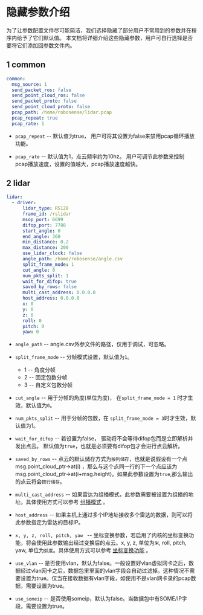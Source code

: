 # 隐藏参数介绍

为了让参数配置文件尽可能简洁，我们选择隐藏了部分用户不常用到的参数并在程序内给予了它们默认值。 本文档将详细介绍这些隐藏参数，用户可自行选择是否要将它们添加回参数文件内。

## 1 common

```yaml
common:
  msg_source: 1                                         
  send_packet_ros: false                                
  send_point_cloud_ros: false                           
  send_packet_proto: false                              
  send_point_cloud_proto: false                         
  pcap_path: /home/robosense/lidar.pcap                 
  pcap_repeat: true									    
  pcap_rate: 1  											
```

- ```pcap_repeat``` -- 默认值为true， 用户可将其设置为false来禁用pcap循环播放功能。

- ```pcap_rate``` -- 默认值为1，点云频率约为10hz。 用户可调节此参数来控制pcap播放速度，设置的值越大，pcap播放速度越快。



## 2 lidar

```yaml
lidar:
  - driver:
      lidar_type: RS128            
      frame_id: /rslidar           
      msop_port: 6699              
      difop_port: 7788             
      start_angle: 0               
      end_angle: 360             
      min_distance: 0.2            
      max_distance: 200           
      use_lidar_clock: false       
      angle_path: /home/robosense/angle.csv   
      split_frame_mode: 1	      
      cut_angle: 0   
	  num_pkts_split: 1 	                    
      wait_for_difop: true         
      saved_by_rows: false
      multi_cast_address: 0.0.0.0
      host_address: 0.0.0.0
      x: 0
      y: 0
      z: 0
      roll: 0
      pitch: 0
      yaw: 0
```

- ```angle_path``` -- angle.csv外参文件的路径，仅用于调试，可忽略。
- ```split_frame_mode``` -- 分帧模式设置，默认值为```1```。
  - 1 -- 角度分帧
  - 2 -- 固定包数分帧
  - 3 -- 自定义包数分帧
- ```cut_angle``` --  用于分帧的角度(单位为度)， 在```split_frame_mode = 1``` 时才生效，默认值为```0```。
- ```num_pkts_split``` -- 用于分帧的包数，在 ```split_frame_mode = 3```时才生效，默认值为1。
- ```wait_for_difop``` -- 若设置为false， 驱动将不会等待difop包而是立即解析并发出点云。 默认值为```true```，也就是必须要有difop包才会进行点云解析。
- ```saved_by_rows``` --  点云的默认储存方式为```按列储存```，也就是说假设有一个点msg.point_cloud_ptr->at(i) ，那么与这个点同一行的下一个点应该为msg.point_cloud_ptr->at(i+msg.height)。如果此参数设置为```true```,那么输出的点云将会```按行储存```。
- ```multi_cast_address``` -- 如果雷达为组播模式，此参数需要被设置为组播的地址。具体使用方式可以参考 [组播模式](../howto/how_to_use_multi_cast_function_cn.md) 。
- ```host_address``` -- 如果主机上通过多个IP地址接收多个雷达的数据，则可以将此参数指定为雷达的目标IP。

- ```x, y, z, roll, pitch, yaw ``` -- 坐标变换参数，若启用了内核的坐标变换功能，将会使用此参数输出经过变换后的点云。x, y, z, 单位为```米```, roll, pitch, yaw, 单位为```弧度```。具体使用方式可以参考 [坐标变换功能](../howto/how_to_use_coordinate_transformation_cn.md) 。
- ```use_vlan``` -- 是否使用vlan，默认为false。一般设置好vlan虚拟网卡之后，数据经过vlan网卡之后，数据包里里面的vlan字段会自动过滤掉。这种情况不需要设置为true。仅当在接收数据有vlan字段，如使用不是vlan网卡录的pcap数据，需要设置为true。
- ```use_someip``` -- 是否使用someip，默认为false。当数据包中有SOME/IP字段，需要设置为true。
